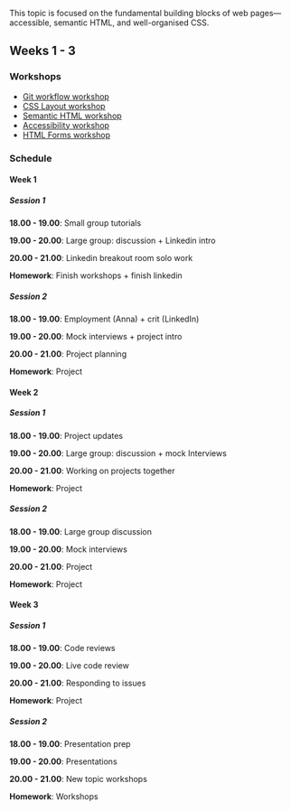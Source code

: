 This topic is focused on the fundamental building blocks of web pages—accessible, semantic HTML, and well-organised CSS.

## Weeks 1 - 3

### Workshops

- [Git workflow workshop](/workshops/git-workflow/)
- [CSS Layout workshop](/workshops/css-layout/)
- [Semantic HTML workshop](/workshops/semantic-html/)
- [Accessibility workshop](/workshops/learn-a11y/)
- [HTML Forms workshop](/workshops/html-forms/)

### Schedule

#### Week 1

##### Session 1

**18.00 - 19.00**: Small group tutorials

**19.00 - 20.00**: Large group: discussion + Linkedin intro

**20.00 - 21.00**: Linkedin breakout room solo work

**Homework**: Finish workshops + finish linkedin

##### Session 2

**18.00 - 19.00**: Employment (Anna) + crit (LinkedIn)

**19.00 - 20.00**: Mock interviews + project intro

**20.00 - 21.00**: Project planning

**Homework**: Project

#### Week 2

##### Session 1

**18.00 - 19.00**: Project updates

**19.00 - 20.00**: Large group: discussion + mock Interviews

**20.00 - 21.00**: Working on projects together

**Homework**: Project

##### Session 2

**18.00 - 19.00**: Large group discussion

**19.00 - 20.00**: Mock interviews

**20.00 - 21.00**: Project

**Homework**: Project

#### Week 3

##### Session 1

**18.00 - 19.00**: Code reviews

**19.00 - 20.00**: Live code review

**20.00 - 21.00**: Responding to issues

**Homework**: Project

##### Session 2

**18.00 - 19.00**: Presentation prep

**19.00 - 20.00**: Presentations

**20.00 - 21.00**: New topic workshops

**Homework**: Workshops
